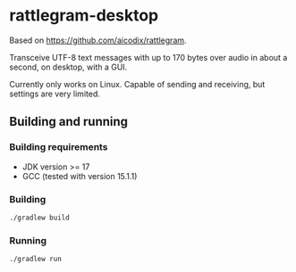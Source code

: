 # rattlegram-desktop

Based on https://github.com/aicodix/rattlegram.

Transceive UTF-8 text messages with up to 170 bytes over audio in about a second, on desktop, with a GUI.

Currently only works on Linux. Capable of sending and receiving, but settings are very limited.

## Building and running

### Building requirements
* JDK version >= 17
* GCC (tested with version 15.1.1)

### Building
```bash
./gradlew build
```

### Running
```bash
./gradlew run
```